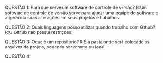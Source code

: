 QUESTÃO 1: Para que serve um software de controle de versão?
R:Um software de controle de versão serve para ajudar uma equipe de software e a gerencia suas alterações em seus projetos e trabalhos.

QUESTÃO 2: Quais linguagens posso utilizar quando trabalho com Github?
R:O Github não possui restrições.

QUESTÃO 3: Oque é um repositório?
R:É a pasta onde será colocado os arquivos do projeto, podendo ser remoto ou local.

QUESTÃO 4: 